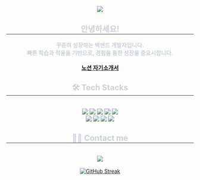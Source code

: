 <div align= "center">
    <img src="https://capsule-render.vercel.app/api?type=waving&color=0:42485c,100:bddbe0&height=180&text=&animation=&fontColor=000000&fontSize=70" />
    </div>
    <div align= "center"> 
    <h2 style="border-bottom: 1px solid #21262d; color: #c9d1d9;"> 안녕하세요! </h2>  
    <div style="font-weight: 700; font-size: 15px; text-align: center; color: #c9d1d9;"> 꾸준히 성장하는 백엔드 개발자입니다.<br></li>빠른 학습과 적용을 기반으로, 경험을 통한 성장을 중요시합니다.</li><br><br></li><a href="https://www.notion.so/yr<li>s/1728d1549c9880d8b8d8f4db52e250c5?pvs=4">노션 자기소개서</a> </div> 
    </div>
    <div align= "center">
    <h2 style="border-bottom: 1px solid #21262d; color: #c9d1d9;"> 🛠️ Tech Stacks </h2> <br> 
    <div style="margin: 0 auto; text-align: center;" align= "center"> <img src="https://img.shields.io/badge/Spring Boot-6DB33F?style=flat-square&logo=Spring Boot&logoColor=white">
          <img src="https://img.shields.io/badge/Java-007396?style=flat-square&logo=Java&logoColor=white">
          <img src="https://img.shields.io/badge/Django-092E20?style=flat-square&logo=Django&logoColor=white">
          <img src="https://img.shields.io/badge/Python-3776AB?style=flat-square&logo=Python&logoColor=white">
          <img src="https://img.shields.io/badge/MySQL-4479A1?style=flat-square&logo=MySQL&logoColor=white">
          <br/><img src="https://img.shields.io/badge/MongoDB-47A248?style=flat-square&logo=MongoDB&logoColor=white">
          <img src="https://img.shields.io/badge/Github-181717?style=flat-square&logo=Github&logoColor=white">
          <img src="https://img.shields.io/badge/Docker-2496ED?style=flat-square&logo=Docker&logoColor=white">
          <img src="https://img.shields.io/badge/Amazon AWS-232F3E?style=flat-square&logo=Amazon AWS&logoColor=white">
          </div>
    </div>
    <div align= "center">
    <h2 style="border-bottom: 1px solid #21262d; color: #c9d1d9;"> 🧑‍💻 Contact me </h2> <br> 
    <div align= "center"> <a href=mailto:yoursin0330@gmail.com> <img src="https://img.shields.io/badge/Gmail-EA4335?style=flat-square&logo=Gmail&logoColor=white&link=mailto:yoursin0330@gmail.com"> </a>
          </div>  <br> 
    <div align= "center"> 
        <a href="https://git.io/streak-stats"><img src="https://streak-stats.demolab.com?user=yoursin0330&theme=dark&locale=ko&date_format=%5BY.%5Dn.j" alt="GitHub Streak" /></a>
    </div>
 </div> 
    </div>
    
